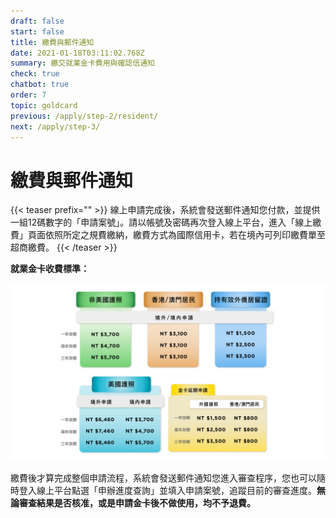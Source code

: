 ```yaml
---
draft: false
start: false
title: 繳費與郵件通知
date: 2021-01-18T03:11:02.768Z
summary: 繳交就業金卡費用與確認信通知
check: true
chatbot: true
order: 7
topic: goldcard
previous: /apply/step-2/resident/
next: /apply/step-3/
---
```

# 繳費與郵件通知

{{< teaser prefix="" >}}
線上申請完成後，系統會發送郵件通知您付款，並提供一組12碼數字的「申請案號」。請以帳號及密碼再次登入線上平台，進入「線上繳費」頁面依照所定之規費繳納，繳費方式為國際信用卡，若在境內可列印繳費單至超商繳費。
{{< /teaser >}}

**就業金卡收費標準：**

![就業金卡收費標準](/cms-uploads/goldcardfee-ch.png "持美國以外國家護照：一年效期：新臺幣3,700元整；二年效期：新臺幣4,700元整；三年效期：新臺幣5,700元整。 持美國護照，國內申請：一年效期：新臺幣3,700元整；二年效期：新臺幣4,700元整；三年效期：新臺幣5,700元整。 持美國護照，國外申請：一年效期：新臺幣6,460元整；二年效期：新臺幣7,460元整；三年效期：新臺幣8,460元整。香港或澳門居民：一年效期至三年效期：新臺幣3,100元整。持有效外僑居留證：一年效期：新臺幣1,500元整；二年效期：新臺幣2,500元整；三年效期：新臺幣3,500元整。金卡延期申請持外國護照：一年效期：新臺幣1,500元整；二年效期：新臺幣2,500元整；三年效期：新臺幣3,500元整。香港或澳門居民：一年效期至三年效期：新臺幣800元整。")

繳費後才算完成整個申請流程，系統會發送郵件通知您進入審查程序，您也可以隨時登入線上平台點選「申辦進度查詢」並填入申請案號，追蹤目前的審查進度。**無論審查結果是否核准，或是申請金卡後不做使用，均不予退費。**